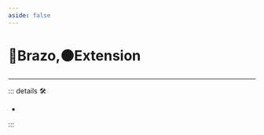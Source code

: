 ```yaml
---
aside: false
---
```

# 🔷<soma>Brazo</soma>,🟠<motor>Extension</motor>

---

<!-- =================================================== -->
<!-- =================================================== -->
<!-- =================================================== -->
<!-- =================================================== -->
<!-- =================================================== -->
::: details 🛠

-

:::
